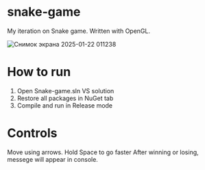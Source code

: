 # snake-game
My iteration on Snake game. Written with OpenGL.

![Снимок экрана 2025-01-22 011238](https://github.com/user-attachments/assets/d5b16645-bb4f-40d7-aadc-14a5cb1cf34f)
# How to run
1. Open Snake-game.sln VS solution
2. Restore all packages in NuGet tab
3. Compile and run in Release mode
# Controls
Move using arrows. Hold Space to go faster
After winning or losing, messege will appear in console.
